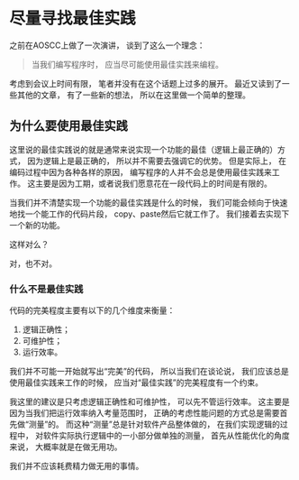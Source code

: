 # 尽量寻找最佳实践

之前在AOSCC上做了一次演讲，
谈到了这么一个理念：

> 当我们编写程序时，
> 应当尽可能使用最佳实践来编程。

考虑到会议上时间有限，
笔者并没有在这个话题上过多的展开。
最近又读到了一些其他的文章，
有了一些新的想法，
所以在这里做一个简单的整理。

## 为什么要使用最佳实践

这里说的最佳实践说的就是通常来说实现一个功能的最佳（逻辑上最正确的）方式，
因为逻辑上是最正确的，
所以并不需要去强调它的优势。
但是实际上，
在编码过程中因为各种各样的原因，
编写程序的人并不会总是使用最佳实践来工作。
这主要是因为工期，或者说我们愿意花在一段代码上的时间是有限的。

当我们并不清楚实现一个功能的最佳实践是什么的时候，
我们可能会倾向于快速地找一个能工作的代码片段，
copy、paste然后它就工作了。
我们接着去实现下一个新的功能。

这样对么？

对，也不对。

### 什么不是最佳实践

代码的完美程度主要有以下的几个维度来衡量：

1. 逻辑正确性；
2. 可维护性；
3. 运行效率。

我们并不可能一开始就写出“完美”的代码，
所以当我们在谈论说，
我们应该总是使用最佳实践来工作的时候，
应当对“最佳实践”的完美程度有一个约束。

我这里的建议是只考虑逻辑正确性和可维护性，
可以先不管运行效率。
这主要是因为当我们把运行效率纳入考量范围时，
正确的考虑性能问题的方式总是需要首先做“测量”的。
而这种“测量”总是针对软件产品整体做的，
在我们实现逻辑的过程中，
对软件实际执行逻辑中的一小部分做单独的测量，
首先从性能优化的角度来说，
大概率就是在做无用功。

我们并不应该耗费精力做无用的事情。
